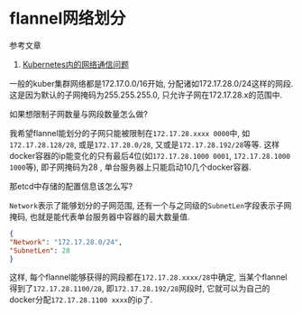 # flannel网络划分

参考文章

1. [Kubernetes内的网络通信问题](http://julyclyde.org/?p=526)

一般的kuber集群网络都是172.17.0.0/16开始, 分配诸如172.17.28.0/24这样的网段. 这是因为默认的子网掩码为255.255.255.0, 只允许子网在172.17.28.x的范围中.

如果想限制子网数量与网段数量怎么做?

我希望flannel能划分的子网只能被限制在`172.17.28.xxxx 0000`中, 如`172.17.28.128/28`, 或是`172.17.28.0/28`, 又或是`172.17.28.192/28`等等. 这样docker容器的ip能变化的只有最后4位(如`172.17.28.1000 0001`, `172.17.28.1000 1000`等), 即子网掩码为28 , 单台服务器上只能启动10几个docker容器.

那etcd中存储的配置信息该怎么写?

`Network`表示了能够划分的子网范围, 还有一个与之同级的`SubnetLen`字段表示子网掩码, 也就是能代表单台服务器中容器的最大数量值.

```json
{
"Network": "172.17.28.0/24",
"SubnetLen": 28
}
```

这样, 每个flannel能够获得的网段都在`172.17.28.xxxx/28`中确定, 当某个flannel得到了`172.17.28.1100/28`, 即`172.17.28.192/28`网段时, 它就可以为自己的docker分配`172.17.28.1100 xxxx`的ip了.